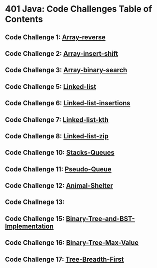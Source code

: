# 401 Java: Code Challenges Table of Contents

## Code Challenge 1: [Array-reverse](./array-reverse/README.md)
## Code Challenge 2: [Array-insert-shift](./array-insert-shift/README.md)
## Code Challenge 3: [Array-binary-search](./array-binary-search/README.md)
## Code Challenge 5: [Linked-list](./datastructures/linked-list-readme.md)
## Code Challenge 6: [Linked-list-insertions](./datastructures/linked-list-insertions-readme.md)
## Code Challenge 7: [Linked-list-kth](./datastructures/linked-list-kth-from-end-readme.md)
## Code Challenge 8: [Linked-list-zip](./datastructures/linked-list-zip.md)
## Code Challenge 10: [Stacks-Queues](./datastructures/stacks-queues.md)
## Code Challenge 11: [Pseudo-Queue](./datastructures/Pseudo-queues.md)
## Code Challenge 12: [Animal-Shelter](./datastructures/stack-queue-animal-shelter.md)
## Code Challnege 13: []()
## Code Challenge 15: [Binary-Tree-and-BST-Implementation](./datastructures/binary-tree-and-BST-implementation.md)
## Code Challenge 16: [Binary-Tree-Max-Value](./datastructures/binary-tree-max-value.md)
## Code Challenge 17: [Tree-Breadth-First](./datastructures/breadth-first-traversal.md)